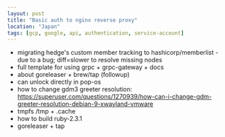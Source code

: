 ```yaml
---
layout: post
title: "Basic auth to nginx reverse proxy"
location: "Japan"
tags: [gcp, google, api, authentication, service-account]
---
```


* migrating hedge's custom member tracking to hashicorp/memberlist - due to a bug; diff=slower to resolve missing nodes
* full template for using grpc + grpc-gateway + docs
* about goreleaser + brew/tap (followup)
* can unlock directly in pop-os
* how to change gdm3 greeter resolution: https://superuser.com/questions/1270939/how-can-i-change-gdm-greeter-resolution-debian-9-xwayland-vmware
* tmpfs /tmp + .cache
* how to build ruby-2.3.1
* goreleaser + tap
